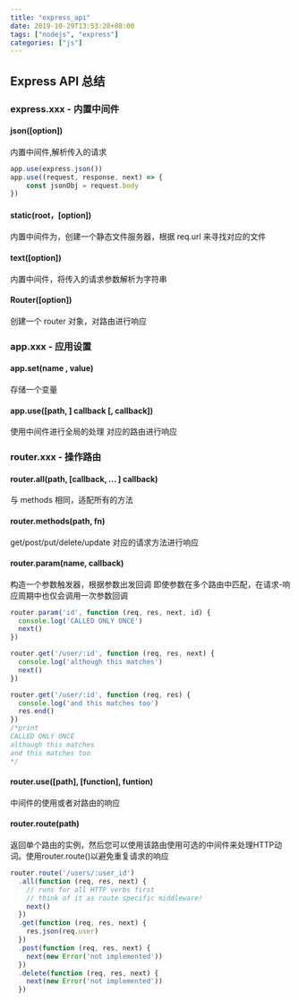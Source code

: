 ```yaml
---
title: "express_api"
date: 2019-10-29T13:53:28+08:00
tags: ["nodejs", "express"]
categories: ["js"]
---
```

## Express API 总结
### express.xxx - 内置中间件
#### json([option])
内置中间件,解析传入的请求
```js
app.use(express.json())
app.use((request, response, next) => {
    const jsonObj = request.body 
})
```
#### static(root，[option])
内置中间件为，创建一个静态文件服务器，根据 req.url 来寻找对应的文件
#### text([option])
内置中间件，将传入的请求参数解析为字符串
#### Router([option])
创建一个 router 对象，对路由进行响应
### app.xxx - 应用设置
#### app.set(name , value)
存储一个变量
#### app.use([path, ] callback [, callback])
使用中间件进行全局的处理
对应的路由进行响应

### router.xxx - 操作路由
#### router.all(path, [callback, ... ] callback)
与 methods 相同，适配所有的方法
#### router.methods(path, fn)
get/post/put/delete/update 对应的请求方法进行响应
#### router.param(name, callback)
构造一个参数触发器，根据参数出发回调
即使参数在多个路由中匹配，在请求-响应周期中也仅会调用一次参数回调
```js
router.param('id', function (req, res, next, id) {
  console.log('CALLED ONLY ONCE')
  next()
})

router.get('/user/:id', function (req, res, next) {
  console.log('although this matches')
  next()
})

router.get('/user/:id', function (req, res) {
  console.log('and this matches too')
  res.end()
})
/*print
CALLED ONLY ONCE
although this matches
and this matches too
*/
```
#### router.use([path], [function], funtion)
中间件的使用或者对路由的响应
#### router.route(path)
返回单个路由的实例，然后您可以使用该路由使用可选的中间件来处理HTTP动词。使用router.route()以避免重复请求的响应
```js
router.route('/users/:user_id')
  .all(function (req, res, next) {
    // runs for all HTTP verbs first
    // think of it as route specific middleware!
    next()
  })
  .get(function (req, res, next) {
    res.json(req.user)
  })
  .post(function (req, res, next) {
    next(new Error('not implemented'))
  })
  .delete(function (req, res, next) {
    next(new Error('not implemented'))
  })
```